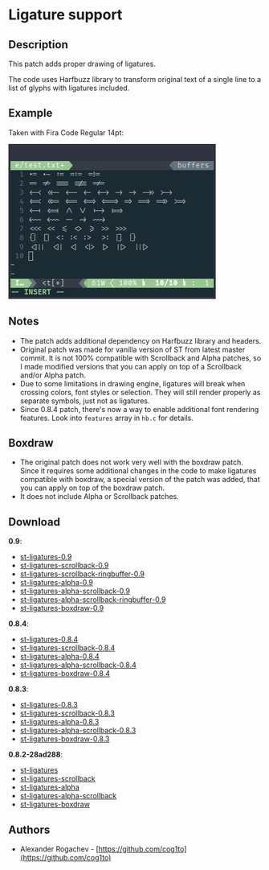 Ligature support
================

Description
-----------
This patch adds proper drawing of ligatures.

The code uses Harfbuzz library to transform original text of a single line to a list of glyphs with ligatures included.

Example
-------
Taken with Fira Code Regular 14pt:

[![fira_code](fira-code.png)](fira-code.png)

Notes
-----
* The patch adds additional dependency on Harfbuzz library and headers.
* Original patch was made for vanilla version of ST from latest master commit. It is not 100% compatible with Scrollback and Alpha patches, so I made modified versions that you can apply on top of a Scrollback and/or Alpha patch.
* Due to some limitations in drawing engine, ligatures will break when crossing colors, font styles or selection. They will still render properly as separate symbols, just not as ligatures.
* Since 0.8.4 patch, there's now a way to enable additional font rendering features. Look into `features` array in `hb.c` for details.

Boxdraw
-------
* The original patch does not work very well with the boxdraw patch. Since it requires some additional changes in the code to make ligatures compatible with boxdraw, a special version of the patch was added, that you can apply on top of the boxdraw patch.
* It does not include Alpha or Scrollback patches.

Download
--------
**0.9**:
* [st-ligatures-0.9](0.9/st-ligatures-20240105-0.9.diff)
* [st-ligatures-scrollback-0.9](0.9/st-ligatures-scrollback-20240105-0.9.diff)
* [st-ligatures-scrollback-ringbuffer-0.9](0.9/st-ligatures-scrollback-ringbuffer-20240105-0.9.diff)
* [st-ligatures-alpha-0.9](0.9/st-ligatures-alpha-20240105-0.9.diff)
* [st-ligatures-alpha-scrollback-0.9](0.9/st-ligatures-alpha-scrollback-20240105-0.9.diff)
* [st-ligatures-alpha-scrollback-ringbuffer-0.9](0.9/st-ligatures-alpha-scrollback-ringbuffer-20240105-0.9.diff)
* [st-ligatures-boxdraw-0.9](0.9/st-ligatures-boxdraw-20240105-0.9.diff)

**0.8.4**:
* [st-ligatures-0.8.4](0.8.4/st-ligatures-20210824-0.8.4.diff)
* [st-ligatures-scrollback-0.8.4](0.8.4/st-ligatures-scrollback-20210824-0.8.4.diff)
* [st-ligatures-alpha-0.8.4](0.8.4/st-ligatures-alpha-20210824-0.8.4.diff)
* [st-ligatures-alpha-scrollback-0.8.4](0.8.4/st-ligatures-alpha-scrollback-20210824-0.8.4.diff)
* [st-ligatures-boxdraw-0.8.4](0.8.4/st-ligatures-boxdraw-20210824-0.8.4.diff)

**0.8.3**:
* [st-ligatures-0.8.3](0.8.3/st-ligatures-20200430-0.8.3.diff)
* [st-ligatures-scrollback-0.8.3](0.8.3/st-ligatures-scrollback-20200430-0.8.3.diff)
* [st-ligatures-alpha-0.8.3](0.8.3/st-ligatures-alpha-20200430-0.8.3.diff)
* [st-ligatures-alpha-scrollback-0.8.3](0.8.3/st-ligatures-alpha-scrollback-20200430-0.8.3.diff)
* [st-ligatures-boxdraw-0.8.3](0.8.3/st-ligatures-boxdraw-20200430-0.8.3.diff)

**0.8.2-28ad288**:
* [st-ligatures](28ad288/st-ligatures-20200428-28ad288.diff)
* [st-ligatures-scrollback](28ad288/st-ligatures-scrollback-20200428-28ad288.diff)
* [st-ligatures-alpha](28ad288/st-ligatures-alpha-20200428-28ad288.diff)
* [st-ligatures-alpha-scrollback](28ad288/st-ligatures-alpha-scrollback-20200428-28ad288.diff)
* [st-ligatures-boxdraw](28ad288/st-ligatures-boxdraw-20200428-28ad288.diff)


Authors
-------
* Alexander Rogachev - [https://github.com/cog1to](https://github.com/cog1to)
